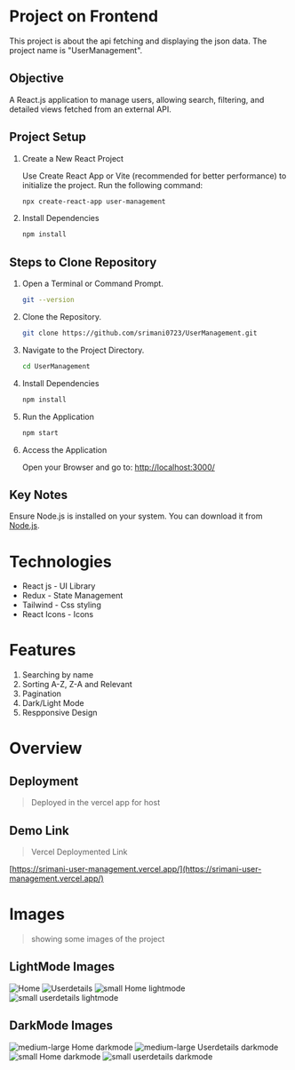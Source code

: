# Project on Frontend

This project is about the api fetching and displaying the json data.
The project name is "UserManagement".

## **Objective**

A React.js application to manage users, allowing search, filtering, and detailed views fetched from an external API.

## Project Setup

1. Create a New React Project

   Use Create React App or Vite (recommended for better performance) to initialize the project.
   Run the following command:

   ```bash
   npx create-react-app user-management
   ```

2. Install Dependencies

   ```bash
   npm install
   ```

## Steps to Clone Repository

1. Open a Terminal or Command Prompt.

   ```bash
   git --version
   ```

2. Clone the Repository.

   ```bash
   git clone https://github.com/srimani0723/UserManagement.git
   ```

3. Navigate to the Project Directory.

   ```bash
   cd UserManagement
   ```

4. Install Dependencies

   ```bash
   npm install
   ```

5. Run the Application

   ```bash
   npm start
   ```

6. Access the Application

   Open your Browser and go to:
   [http://localhost:3000/](http://localhost:3000/)

## Key Notes

Ensure Node.js is installed on your system. You can download it from [Node.js](https://nodejs.org/en).

# Technologies

- React js - UI Library
- Redux - State Management
- Tailwind - Css styling
- React Icons - Icons

# Features

1. Searching by name
2. Sorting A-Z, Z-A and Relevant
3. Pagination
4. Dark/Light Mode
5. Respponsive Design

# Overview

## Deployment

> Deployed in the vercel app for host

## Demo Link

> Vercel Deploymented Link

[https://srimani-user-management.vercel.app/](https://srimani-user-management.vercel.app/)

# Images

> showing some images of the project

## LightMode Images

![Home](https://github.com/user-attachments/assets/bb918bc9-0b10-4ce2-b0a1-ac8320f12115)
![Userdetails](https://github.com/user-attachments/assets/33a78dcb-00c3-4b55-ac57-3e0f3057268f)
![small Home lightmode](https://github.com/user-attachments/assets/a849b20e-30c5-40d6-bf25-02aa9b8acd4a)
![small userdetails lightmode](https://github.com/user-attachments/assets/b65732dc-035c-4d9c-946f-831b8fecfbab)

## DarkMode Images

![medium-large Home darkmode](https://github.com/user-attachments/assets/9d4f7461-375f-4a40-9173-2c4948421325)
![medium-large Userdetails darkmode](https://github.com/user-attachments/assets/6c63de6c-6d24-421b-b7d4-de19e6602d49)
![small Home darkmode](https://github.com/user-attachments/assets/063b2550-bb8c-4aa4-a680-e5587c2308ea)
![small userdetails darkmode](https://github.com/user-attachments/assets/15ddc624-a93f-488b-b85a-f0bdc5f031b5)
